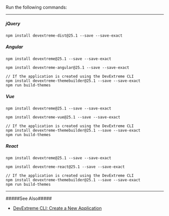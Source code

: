 Run the following commands:

---
##### jQuery

    npm install devextreme-dist@25.1 --save --save-exact

##### Angular

    npm install devextreme@25.1 --save --save-exact

    npm install devextreme-angular@25.1 --save --save-exact

    // If the application is created using the DevExtreme CLI
    npm install devextreme-themebuilder@25.1 --save --save-exact
    npm run build-themes

##### Vue

    npm install devextreme@25.1 --save --save-exact

    npm install devextreme-vue@25.1 --save --save-exact

    // If the application is created using the DevExtreme CLI
    npm install devextreme-themebuilder@25.1 --save --save-exact
    npm run build-themes

##### React

    npm install devextreme@25.1 --save --save-exact

    npm install devextreme-react@25.1 --save --save-exact

    // If the application is created using the DevExtreme CLI
    npm install devextreme-themebuilder@25.1 --save --save-exact
    npm run build-themes

---

#####See Also#####
- [DevExtreme CLI: Create a New Application](/concepts/Common/DevExtreme%20CLI/20%20DevExtreme%20Application '/Documentation/Guide/Common/DevExtreme_CLI/#DevExtreme_Application')
